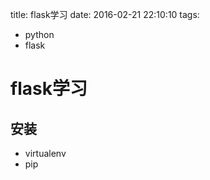 title: flask学习
date: 2016-02-21 22:10:10
tags:
- python
- flask

# flask学习

## 安装

* virtualenv
* pip

